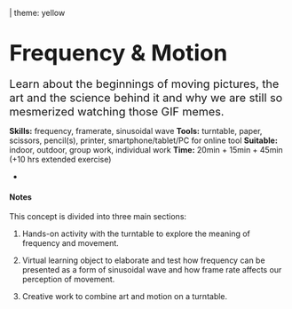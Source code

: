 
| theme: yellow

# <big><big>Frequency & Motion</big></big>

<big><big>Learn about the beginnings of moving pictures, the art and the science behind it and why we are still so mesmerized watching those GIF memes.</big></big>

**Skills:** frequency, framerate, sinusoidal wave
**Tools:** turntable, paper, scissors, pencil(s), printer, smartphone/tablet/PC for online tool
**Suitable:** indoor, outdoor, group work, individual work
**Time:** 20min + 15min + 45min (+10 hrs extended exercise)

-

<f-scene>
  <f-spinner :duration="20000">
  	<f-spin-pattern count="60" r="0.5">
  	<f-box
    	height="0.06"
      width="0.5"
      position="1 0"
      :fill="color('red')"
      stroke
    />
    </f-spin-pattern>
  </f-spinner>
</f-scene>

<f-notes>

#### Notes

This concept is divided into three main sections:

1. Hands-on activity with the turntable to explore the meaning of frequency and movement.

2. Virtual learning object to elaborate and test how frequency can be presented as a form of sinusoidal wave and how frame rate affects our perception of movement. 

3. Creative work to combine art and motion on a turntable.
</f-notes>
